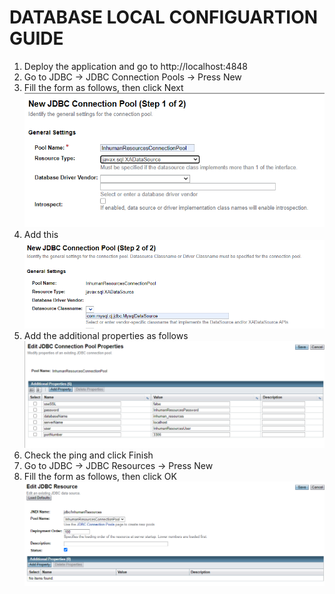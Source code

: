 # DATABASE LOCAL CONFIGUARTION GUIDE

1. Deploy the application and go to http://localhost:4848
2. Go to JDBC -> JDBC Connection Pools -> Press New
3. Fill the form as follows, then click Next 
   ![img_1.png](Documentatie/PNGs/img_1.png)
4. Add this
  ![img_2.png](Documentatie/PNGs/img_2.png)
5. Add the additional properties as follows
  ![img_3.png](Documentatie/PNGs/img_3.png)
6. Check the ping and click Finish
7. Go to JDBC -> JDBC Resources -> Press New
8. Fill the form as follows, then click OK
  ![img_4.png](Documentatie/PNGs/img_4.png)